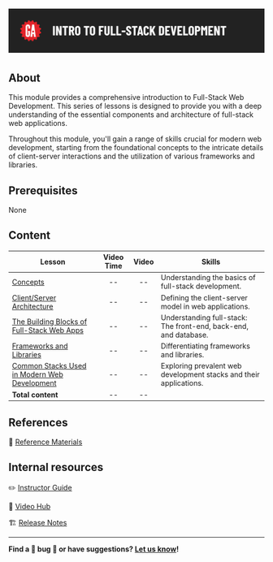 # ![Intro to Full-Stack Development](./assets/hero.png)

## About

This module provides a comprehensive introduction to Full-Stack Web Development. This series of lessons is designed to provide you with a deep understanding of the essential components and architecture of full-stack web applications.

Throughout this module, you'll gain a range of skills crucial for modern web development, starting from the foundational concepts to the intricate details of client-server interactions and the utilization of various frameworks and libraries.

## Prerequisites

None

## Content

| Lesson | Video Time | Video | Skills |
| ------ |:----------:|:-----:| ------ |
| [Concepts](./concepts/README.md)                                                                         | -- | -- | Understanding the basics of full-stack development.                |
| [Client/Server Architecture](./client-server-architecture/README.md)                                     | -- | -- | Defining the client-server model in web applications.              |
| [The Building Blocks of Full-Stack Web Apps](./the-building-blocks-of-full-stack-web-apps/README.md)     | -- | -- | Understanding full-stack: The front-end, back-end, and database.   |
| [Frameworks and Libraries](./frameworks-and-libraries/README.md)                                         | -- | -- | Differentiating frameworks and libraries.                          |
| [Common Stacks Used in Modern Web Development](./common-stacks-used-in-modern-web-development/README.md) | -- | -- | Exploring prevalent web development stacks and their applications. |
| **Total content**                                                                                        | -- | -- |                                                                    |

## References

📖 [Reference Materials](./references/README.md)

## Internal resources

✏️ [Instructor Guide](./internal-resources/instructor-guide.md)

🎥 [Video Hub](./internal-resources/video-hub.md)

🏗️ [Release Notes](./internal-resources/release-notes.md)

---

**Find a 👾 bug 👾 or have suggestions? [Let us know](https://git.generalassemb.ly/modular-curriculum-all-courses/universal-resources-internal/blob/main/module-feedback.md)!**
